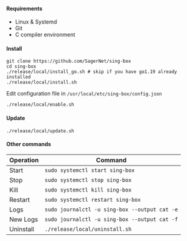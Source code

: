 #### Requirements

* Linux & Systemd
* Git
* C compiler environment

#### Install

```shell
git clone https://github.com/SagerNet/sing-box
cd sing-box
./release/local/install_go.sh # skip if you have go1.19 already installed
./release/local/install.sh
```

Edit configuration file in `/usr/local/etc/sing-box/config.json`

```shell
./release/local/enable.sh
```

#### Update

```shell
./release/local/update.sh
```

#### Other commands

| Operation | Command                                       |
|-----------|-----------------------------------------------|
| Start     | `sudo systemctl start sing-box`               |
| Stop      | `sudo systemctl stop sing-box`                |
| Kill      | `sudo systemctl kill sing-box`                |
| Restart   | `sudo systemctl restart sing-box`             |
| Logs      | `sudo journalctl -u sing-box --output cat -e` |
| New Logs  | `sudo journalctl -u sing-box --output cat -f` |
| Uninstall | `./release/local/uninstall.sh`                |